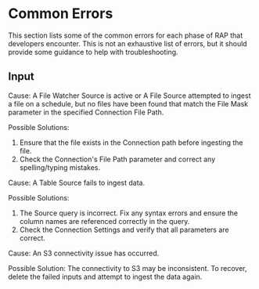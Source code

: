 # Common Errors

This section lists some of the common errors for each phase of RAP that developers encounter. This is not an exhaustive list of errors, but it should provide some guidance to help with troubleshooting.

## Input

Cause: A File Watcher Source is active or A File Source attempted to ingest a file on a schedule, but no files have been found that match the File Mask parameter in the specified Connection  File Path.

Possible Solutions:   

1. Ensure that the file exists in the Connection path before ingesting the file.
2. Check the Connection's File Path parameter and correct any spelling/typing mistakes.

Cause: A Table Source fails to ingest data.

Possible Solutions:

1. The Source query is incorrect. Fix any syntax errors and ensure the column names are referenced correctly in the query.
2. Check the Connection Settings and verify that all parameters are correct.

Cause: An S3 connectivity issue has occurred.

Possible Solution: The connectivity to S3 may be inconsistent. To recover, delete the failed inputs and attempt to ingest the data again.



